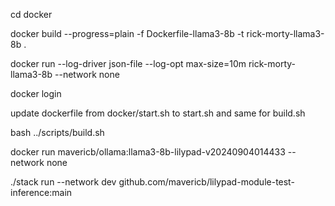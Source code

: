 cd docker

docker build --progress=plain -f Dockerfile-llama3-8b -t rick-morty-llama3-8b .

docker run --log-driver json-file --log-opt max-size=10m rick-morty-llama3-8b --network none

docker login

update dockerfile from docker/start.sh to start.sh and same for build.sh 

bash ../scripts/build.sh

docker run mavericb/ollama:llama3-8b-lilypad-v20240904014433 --network none

./stack run --network dev github.com/mavericb/lilypad-module-test-inference:main
